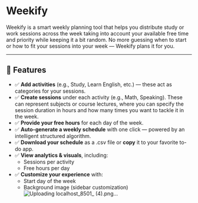 # Weekify
Weekify is a smart weekly planning tool that helps you distribute study or work sessions across the week taking into account your available free time and priority while keeping it a bit random. No more guessing when to start or how to fit your sessions into your week — Weekify plans it for you.

---

## 🚀 Features

- ✅ **Add activities** (e.g., Study, Learn English, etc.) — these act as categories for your sessions.  
- ✅ **Create sessions** under each activity (e.g., Math, Speaking). These can represent subjects or course lectures, where you can specify the session duration in hours and how many times you want to tackle it in the week.
- ✅ **Provide your free hours** for each day of the week.  
- ✅ **Auto-generate a weekly schedule** with one click — powered by an intelligent structured algorithm.  
- ✅ **Download your schedule** as a .csv file or **copy** it to your favorite to-do app.
- ✅ **View analytics & visuals**, including:
  - Sessions per activity  
  - Free hours per day  
- ✅ **Customize your experience** with:
  - Start day of the week  
  - Background image (sidebar customization)  
![Uploading localhost_8501_ (4).png…]()

